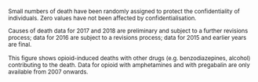 <small>
Small numbers of death have been randomly assigned to protect the confidentiality of individuals. Zero values have not been affected by confidentialisation.

Causes of death data for 2017 and 2018 are preliminary and subject to a further revisions process; data for 2016 are subject to a revisions process; data for 2015 and earlier years are final.

This figure shows opioid-induced deaths with other drugs (e.g. benzodiazepines, alcohol) contributing to the death. Data for opioid with amphetamines and with pregabalin are only available from 2007 onwards.
</small>
